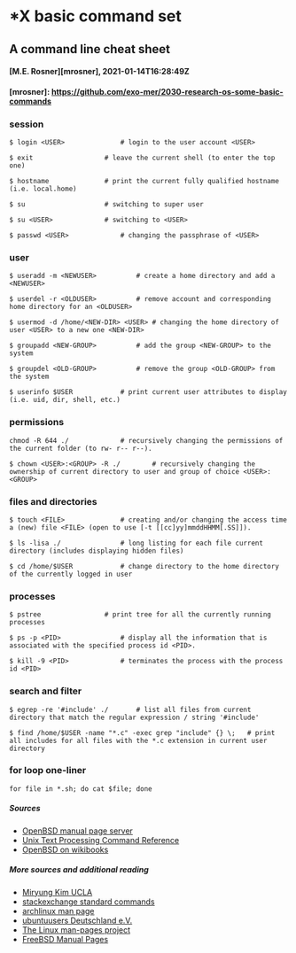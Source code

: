 # *X basic command set
## A command line cheat sheet

#### [M.E. Rosner][mrosner], 2021-01-14T16:28:49Z

#### [mrosner]: https://github.com/exo-mer/2030-research-os-some-basic-commands

### session
```
$ login <USER>				# login to the user account <USER>
```

```
$ exit					# leave the current shell (to enter the top one)
```

```
$ hostname				# print the current fully qualified hostname (i.e. local.home)
```

```
$ su					# switching to super user
```

```
$ su <USER>				# switching to <USER>
```

```
$ passwd <USER>				# changing the passphrase of <USER>
```

### user

```
$ useradd -m <NEWUSER>			# create a home directory and add a <NEWUSER>
```

```
$ userdel -r <OLDUSER>			# remove account and corresponding home directory for an <OLDUSER>
```

```
$ usermod -d /home/<NEW-DIR> <USER>	# changing the home directory of user <USER> to a new one <NEW-DIR>
```

```
$ groupadd <NEW-GROUP>			# add the group <NEW-GROUP> to the system
```

```
$ groupdel <OLD-GROUP>			# remove the group <OLD-GROUP> from the system
```


```
$ userinfo $USER			# print current user attributes to display (i.e. uid, dir, shell, etc.)
```

### permissions
```
chmod -R 644 ./				# recursively changing the permissions of the current folder (to rw- r-- r--).
```

```
$ chown <USER>:<GROUP> -R ./		# recursively changing the ownership of current directory to user and group of choice <USER>:<GROUP>
```


### files and directories
```
$ touch <FILE>				# creating and/or changing the access time a (new) file <FILE> (open to use [-t [[cc]yy]mmddHHMM[.SS]]).
```


```
$ ls -lisa ./				# long listing for each file current directory (includes displaying hidden files)
```

```
$ cd /home/$USER			# change directory to the home directory of the currently logged in user
```

### processes

```
$ pstree				# print tree for all the currently running processes
```

```
$ ps -p <PID>				# display all the information that is associated with the specified process id <PID>.
```

```
$ kill -9 <PID>				# terminates the process with the process id <PID>
```

### search and filter
```
$ egrep -re '#include' ./		# list all files from current directory that match the regular expression / string '#include'
```

```
$ find /home/$USER -name "*.c" -exec grep "include" {} \;	# print all includes for all files with the *.c extension in current user directory
```

### for loop one-liner
```
for file in *.sh; do cat $file; done
```

##### Sources
+ [OpenBSD manual page server](https://man.openbsd.org/man)
+ [Unix Text Processing Command Reference](https://github.com/nschneid/unix-text-commands)
+ [OpenBSD on wikibooks](https://de.wikibooks.org/wiki/OpenBSD/_Systemprogramme)

##### More sources and additional reading
+ [Miryung Kim UCLA](http://web.cs.ucla.edu/~miryung/teaching/EE461L-Spring2012/labs/posix.html)
+ [stackexchange standard commands](https://unix.stackexchange.com/questions/37064/which-are-the-standard-commands-available-in-every-linux-based-distribution)
+ [archlinux man page](https://wiki.archlinux.org/index.php/man_page)
+ [ubuntuusers Deutschland e.V.](https://wiki.ubuntuusers.de/man/)
+ [The Linux man-pages project](https://www.kernel.org/doc/man-pages/)
+ [FreeBSD Manual Pages](https://www.freebsd.org/cgi/man.cgi)
